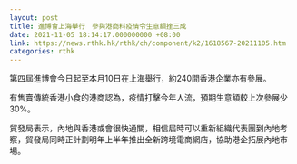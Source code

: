 ```yaml
---
layout: post
title: 進博會上海舉行　參與港商料疫情令生意額挫三成
date: 2021-11-05 18:14:17.000000000 +08:00
link: https://news.rthk.hk/rthk/ch/component/k2/1618567-20211105.htm
categories: rthk
---
```


第四屆進博會今日起至本月10日在上海舉行，約240間香港企業亦有參展。

有售賣傳統香港小食的港商認為，疫情打擊今年人流，預期生意額較上次參展少30%。

貿發局表示，內地與香港或會很快通關，相信屆時可以重新組織代表團到內地考察，貿發局同時正計劃明年上半年推出全新跨境電商網店，協助港企拓展內地市場。
